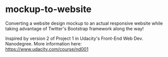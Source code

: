 mockup-to-website
=================
Converting a website design mockup to an actual responsive website while taking advantage of Twitter's Bootstrap framework along the way!

Inspired by version 2 of Project 1 in Udacity's Front-End Web Dev. Nanodegree. 
More information here: https://www.udacity.com/course/nd001




